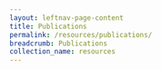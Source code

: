 ```yaml
---
layout: leftnav-page-content
title: Publications
permalink: /resources/publications/
breadcrumb: Publications
collection_name: resources
---
```

